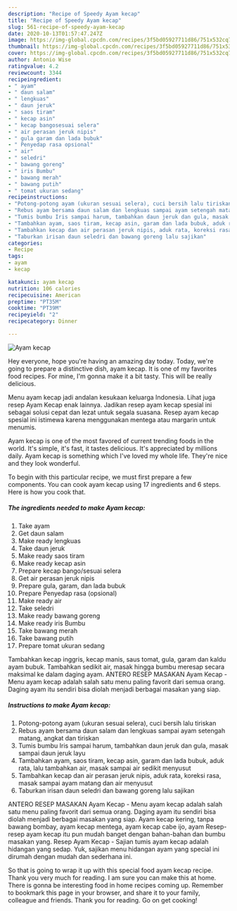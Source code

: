 ```yaml
---
description: "Recipe of Speedy Ayam kecap"
title: "Recipe of Speedy Ayam kecap"
slug: 561-recipe-of-speedy-ayam-kecap
date: 2020-10-13T01:57:47.247Z
image: https://img-global.cpcdn.com/recipes/3f5bd05927711d86/751x532cq70/ayam-kecap-foto-resep-utama.jpg
thumbnail: https://img-global.cpcdn.com/recipes/3f5bd05927711d86/751x532cq70/ayam-kecap-foto-resep-utama.jpg
cover: https://img-global.cpcdn.com/recipes/3f5bd05927711d86/751x532cq70/ayam-kecap-foto-resep-utama.jpg
author: Antonio Wise
ratingvalue: 4.2
reviewcount: 3344
recipeingredient:
- " ayam"
- " daun salam"
- " lengkuas"
- " daun jeruk"
- " saos tiram"
- " kecap asin"
- " kecap bangosesuai selera"
- " air perasan jeruk nipis"
- " gula garam dan lada bubuk"
- " Penyedap rasa opsional"
- " air"
- " seledri"
- " bawang goreng"
- " iris Bumbu"
- " bawang merah"
- " bawang putih"
- " tomat ukuran sedang"
recipeinstructions:
- "Potong-potong ayam (ukuran sesuai selera), cuci bersih lalu tiriskan"
- "Rebus ayam bersama daun salam dan lengkuas sampai ayam setengah matang, angkat dan tiriskan"
- "Tumis bumbu Iris sampai harum, tambahkan daun jeruk dan gula, masak sampai daun jeruk layu"
- "Tambahkan ayam, saos tiram, kecap asin, garam dan lada bubuk, aduk rata, lalu tambahkan air, masak sampai air sedikit menyusut"
- "Tambahkan kecap dan air perasan jeruk nipis, aduk rata, koreksi rasa, masak sampai ayam matang dan air menyusut"
- "Taburkan irisan daun seledri dan bawang goreng lalu sajikan"
categories:
- Recipe
tags:
- ayam
- kecap

katakunci: ayam kecap 
nutrition: 106 calories
recipecuisine: American
preptime: "PT35M"
cooktime: "PT39M"
recipeyield: "2"
recipecategory: Dinner

---
```



![Ayam kecap](https://img-global.cpcdn.com/recipes/3f5bd05927711d86/751x532cq70/ayam-kecap-foto-resep-utama.jpg)

Hey everyone, hope you're having an amazing day today. Today, we're going to prepare a distinctive dish, ayam kecap. It is one of my favorites food recipes. For mine, I'm gonna make it a bit tasty. This will be really delicious.

Menu ayam kecap jadi andalan kesukaan keluarga Indonesia. Lihat juga resep Ayam Kecap enak lainnya. Jadikan resep ayam kecap spesial ini sebagai solusi cepat dan lezat untuk segala suasana. Resep ayam kecap spesial ini istimewa karena menggunakan mentega atau margarin untuk menumis.

Ayam kecap is one of the most favored of current trending foods in the world. It's simple, it's fast, it tastes delicious. It's appreciated by millions daily. Ayam kecap is something which I've loved my whole life. They're nice and they look wonderful.


To begin with this particular recipe, we must first prepare a few components. You can cook ayam kecap using 17 ingredients and 6 steps. Here is how you cook that.

<!--inarticleads1-->

##### The ingredients needed to make Ayam kecap:

1. Take  ayam
1. Get  daun salam
1. Make ready  lengkuas
1. Take  daun jeruk
1. Make ready  saos tiram
1. Make ready  kecap asin
1. Prepare  kecap bango/sesuai selera
1. Get  air perasan jeruk nipis
1. Prepare  gula, garam, dan lada bubuk
1. Prepare  Penyedap rasa (opsional)
1. Make ready  air
1. Take  seledri
1. Make ready  bawang goreng
1. Make ready  iris Bumbu
1. Take  bawang merah
1. Take  bawang putih
1. Prepare  tomat ukuran sedang


Tambahkan kecap inggris, kecap manis, saus tomat, gula, garam dan kaldu ayam bubuk. Tambahkan sedikit air, masak hingga bumbu meresap secara maksimal ke dalam daging ayam. ANTERO RESEP MASAKAN Ayam Kecap - Menu ayam kecap adalah salah satu menu paling favorit dari semua orang. Daging ayam itu sendiri bisa diolah menjadi berbagai masakan yang siap. 

<!--inarticleads2-->

##### Instructions to make Ayam kecap:

1. Potong-potong ayam (ukuran sesuai selera), cuci bersih lalu tiriskan
1. Rebus ayam bersama daun salam dan lengkuas sampai ayam setengah matang, angkat dan tiriskan
1. Tumis bumbu Iris sampai harum, tambahkan daun jeruk dan gula, masak sampai daun jeruk layu
1. Tambahkan ayam, saos tiram, kecap asin, garam dan lada bubuk, aduk rata, lalu tambahkan air, masak sampai air sedikit menyusut
1. Tambahkan kecap dan air perasan jeruk nipis, aduk rata, koreksi rasa, masak sampai ayam matang dan air menyusut
1. Taburkan irisan daun seledri dan bawang goreng lalu sajikan


ANTERO RESEP MASAKAN Ayam Kecap - Menu ayam kecap adalah salah satu menu paling favorit dari semua orang. Daging ayam itu sendiri bisa diolah menjadi berbagai masakan yang siap. Ayam kecap kering, tanpa bawang bombay, ayam kecap mentega, ayam kecap cabe ijo, ayam Resep-resep ayam kecap itu pun mudah banget dengan bahan-bahan dan bumbu masakan yang. Resep Ayam Kecap - Sajian tumis ayam kecap adalah hidangan yang sedap. Yuk, sajikan menu hidangan ayam yang special ini dirumah dengan mudah dan sederhana ini. 

So that is going to wrap it up with this special food ayam kecap recipe. Thank you very much for reading. I am sure you can make this at home. There is gonna be interesting food in home recipes coming up. Remember to bookmark this page in your browser, and share it to your family, colleague and friends. Thank you for reading. Go on get cooking!
